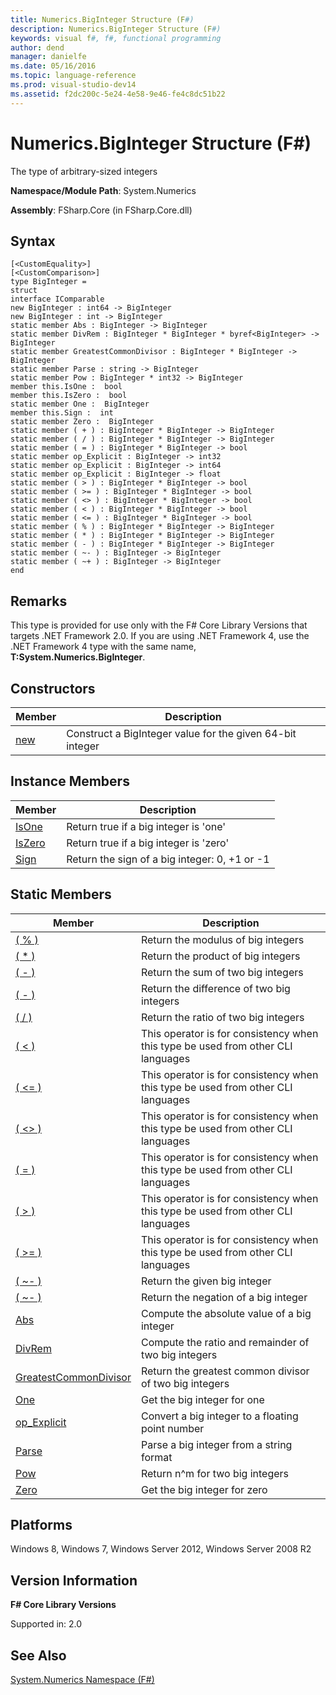 ```yaml
---
title: Numerics.BigInteger Structure (F#)
description: Numerics.BigInteger Structure (F#)
keywords: visual f#, f#, functional programming
author: dend
manager: danielfe
ms.date: 05/16/2016
ms.topic: language-reference
ms.prod: visual-studio-dev14
ms.assetid: f2dc200c-5e24-4e58-9e46-fe4c8dc51b22 
---
```


# Numerics.BigInteger Structure (F#)

The type of arbitrary-sized integers

**Namespace/Module Path**: System.Numerics

**Assembly**: FSharp.Core (in FSharp.Core.dll)


## Syntax

```
[<CustomEquality>]
[<CustomComparison>]
type BigInteger =
struct
interface IComparable
new BigInteger : int64 -> BigInteger
new BigInteger : int -> BigInteger
static member Abs : BigInteger -> BigInteger
static member DivRem : BigInteger * BigInteger * byref<BigInteger> -> BigInteger
static member GreatestCommonDivisor : BigInteger * BigInteger -> BigInteger
static member Parse : string -> BigInteger
static member Pow : BigInteger * int32 -> BigInteger
member this.IsOne :  bool
member this.IsZero :  bool
static member One :  BigInteger
member this.Sign :  int
static member Zero :  BigInteger
static member ( + ) : BigInteger * BigInteger -> BigInteger
static member ( / ) : BigInteger * BigInteger -> BigInteger
static member ( = ) : BigInteger * BigInteger -> bool
static member op_Explicit : BigInteger -> int32
static member op_Explicit : BigInteger -> int64
static member op_Explicit : BigInteger -> float
static member ( > ) : BigInteger * BigInteger -> bool
static member ( >= ) : BigInteger * BigInteger -> bool
static member ( <> ) : BigInteger * BigInteger -> bool
static member ( < ) : BigInteger * BigInteger -> bool
static member ( <= ) : BigInteger * BigInteger -> bool
static member ( % ) : BigInteger * BigInteger -> BigInteger
static member ( * ) : BigInteger * BigInteger -> BigInteger
static member ( - ) : BigInteger * BigInteger -> BigInteger
static member ( ~- ) : BigInteger -> BigInteger
static member ( ~+ ) : BigInteger -> BigInteger
end
```

## Remarks
This type is provided for use only with the F# Core Library Versions that targets .NET Framework 2.0. If you are using .NET Framework 4, use the .NET Framework 4 type with the same name, **T:System.Numerics.BigInteger**.


## Constructors


|Member|Description|
|------|-----------|
|[new](http://msdn.microsoft.com/en-us/library/fff96d3e-1684-42d6-af72-2285cf04c64c)|Construct a BigInteger value for the given 64-bit integer|

## Instance Members


|Member|Description|
|------|-----------|
|[IsOne](http://msdn.microsoft.com/en-us/library/7e362983-bb74-44d2-9cfb-c77ab661bfa1)|Return true if a big integer is 'one'|
|[IsZero](http://msdn.microsoft.com/en-us/library/06f310da-edee-4d33-9260-33c965eb4147)|Return true if a big integer is 'zero'|
|[Sign](http://msdn.microsoft.com/en-us/library/1a8adc99-f9c6-42d3-8e00-047656547f6f)|Return the sign of a big integer: 0, +1 or -1|

## Static Members


|Member|Description|
|------|-----------|
|[( % )](http://msdn.microsoft.com/en-us/library/c1098b52-c340-4b83-b9a1-2affbfd00dff)|Return the modulus of big integers|
|[( &#42; )](http://msdn.microsoft.com/en-us/library/9ceac02a-7bee-4f33-8c05-0ca15b5863ac)|Return the product of big integers|
|[( - )](http://msdn.microsoft.com/en-us/library/0383c671-6fda-4812-acb2-b7e7bc71b4f4)|Return the sum of two big integers|
|[( - )](http://msdn.microsoft.com/en-us/library/a7a27d62-b3e7-4a4a-8497-e360553279ac)|Return the difference of two big integers|
|[( / )](http://msdn.microsoft.com/en-us/library/3061e935-9ea2-4a6f-934e-a2d308327647)|Return the ratio of two big integers|
|[( &lt; )](http://msdn.microsoft.com/en-us/library/d69244cc-11b0-476d-ab49-02b34089c192)|This operator is for consistency when this type be used from other CLI languages|
|[( &lt;= )](http://msdn.microsoft.com/en-us/library/481e590e-02e2-4d47-a23b-e5f3d0fe5c9c)|This operator is for consistency when this type be used from other CLI languages|
|[( &lt;&gt; )](http://msdn.microsoft.com/en-us/library/040ba3af-05de-4ba0-952a-d3fd1dc0c9d1)|This operator is for consistency when this type be used from other CLI languages|
|[( = )](http://msdn.microsoft.com/en-us/library/d1402608-1f27-4c62-ac22-ddc27be11af0)|This operator is for consistency when this type be used from other CLI languages|
|[( &gt; )](http://msdn.microsoft.com/en-us/library/2d017353-bb32-46b0-91d6-54dd8fcd14f9)|This operator is for consistency when this type be used from other CLI languages|
|[( &gt;= )](http://msdn.microsoft.com/en-us/library/95baad38-df50-426a-90ae-f32262e37eb0)|This operator is for consistency when this type be used from other CLI languages|
|[( ~- )](http://msdn.microsoft.com/en-us/library/27a2b730-b819-4267-9935-66ecfb382125)|Return the given big integer|
|[( ~- )](http://msdn.microsoft.com/en-us/library/f997fbca-de2c-4155-a6a4-a3b3b621e1fa)|Return the negation of a big integer|
|[Abs](http://msdn.microsoft.com/en-us/library/d04d798e-7d68-4a76-84a8-d1f5f45ac603)|Compute the absolute value of a big integer|
|[DivRem](http://msdn.microsoft.com/en-us/library/e21e83de-d515-4c1b-9dca-f74b6ddcfc84)|Compute the ratio and remainder of two big integers|
|[GreatestCommonDivisor](http://msdn.microsoft.com/en-us/library/8cec1345-1053-4364-821a-cd5f0665bd5b)|Return the greatest common divisor of two big integers|
|[One](http://msdn.microsoft.com/en-us/library/6c90baae-7d3d-4271-8d5e-1234167e8587)|Get the big integer for one|
|[op_Explicit](http://msdn.microsoft.com/en-us/library/b6008388-1861-4ae1-b280-d34facb86cfe)|Convert a big integer to a floating point number|
|[Parse](http://msdn.microsoft.com/en-us/library/c40b2466-bbfa-4b01-af23-20f47ab4d326)|Parse a big integer from a string format|
|[Pow](http://msdn.microsoft.com/en-us/library/c0576b04-97ca-45e9-9b9a-f2dbcf97cd75)|Return n^m for two big integers|
|[Zero](http://msdn.microsoft.com/en-us/library/9a2bd30a-0c44-46c9-9f1e-1c6bc9199f18)|Get the big integer for zero|

## Platforms
Windows 8, Windows 7, Windows Server 2012, Windows Server 2008 R2


## Version Information
**F# Core Library Versions**

Supported in: 2.0




## See Also
[System.Numerics Namespace &#40;F&#35;&#41;](System.Numerics-Namespace-%5BFSharp%5D.md)

